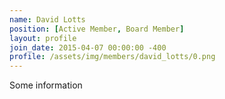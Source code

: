 ```yaml
---
name: David Lotts
position: [Active Member, Board Member]
layout: profile
join_date: 2015-04-07 00:00:00 -400
profile: /assets/img/members/david_lotts/0.png
---
```

Some information